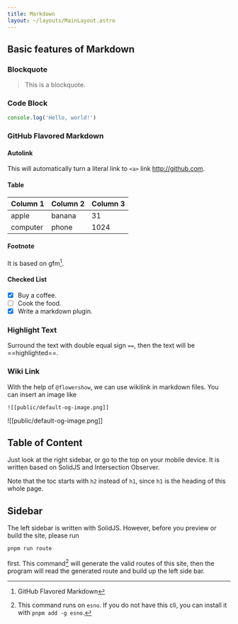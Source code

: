 ```yaml
---
title: Markdown
layout: ~/layouts/MainLayout.astro
---
```


## Basic features of Markdown

### Blockquote

> This is a blockquote.

### Code Block

```js
console.log('Hello, world!')
```

### GitHub Flavored Markdown

#### Autolink

This will automatically turn a literal link to `<a>` link http://github.com.

#### Table

| Column 1 | Column 2 | Column 3 |
| -------- | -------- | -------- |
| apple    | banana   |     31   |
| computer | phone    |   1024   |

#### Footnote

It is based on gfm[^1].

[^1]: GitHub Flavored Markdown

#### Checked List

- [x] Buy a coffee.
- [ ] Cook the food.
- [x] Write a markdown plugin.

### Highlight Text

Surround the text with double equal sign `==`, then the text will be ==highlighted==.

### Wiki Link

With the help of `@flowershow`, we can use wikilink in markdown files. You can insert an image like

```
![[public/default-og-image.png]]
```

![[public/default-og-image.png]]

## Table of Content

Just look at the right sidebar, or go to the top on your mobile device. It is written based on SolidJS and Intersection Observer.

Note that the toc starts with `h2` instead of `h1`, since `h1` is the heading of this whole page.

## Sidebar

The left sidebar is written with SolidJS. However, before you preview or build the site, please run

```sh
pnpm run route
```

first. This command[^2] will generate the valid routes of this site, then the program will read the generated route and build up
the left side bar.

[^2]: This command runs on `esno`. If you do not have this cli, you can install it with `pnpm add -g esno`.

